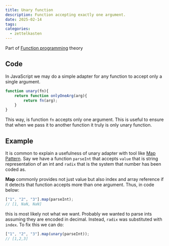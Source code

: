 ```yaml
---
title: Unary function
description: Function accepting exactly one argument.
date: 2025-02-14
tags: 
categories:
  - zettelkasten
---
```


Part of [Function programming](Function%20programming) theory 

## Code

In JavaScript we may do a simple adapter for any function to accept only a single argument.

```js
function unary(fn){
	return function onlyOneArg(arg){
		return fn(arg);
	}
}
```

This way, is function `fn` accepts only one argument. This is useful to ensure that when we pass it to another function it truly is only unary function.

## Example

It is common to explain a usefulness of unary adapter with tool like [Map Pattern](Map%20Pattern.md). Say we have a function `parseInt` that accepts `value` that is string representation of an int and `radix` that is the system that number has been coded as.

**Map** commonly provides not just value but also index and array reference if it detects that function accepts more than one argument. Thus, in code below:

```js
["1", "2", "3"].map(parseInt);
// [1, NaN, NaN]
```

this is most likely not what we want. Probably we wanted to parse ints assuming they are encoded in decimal. Instead, `radix` was substituted with `index`. To fix this we can do:

```js
["1", "2", "3"].map(unary(parseInt));
// [1,2,3]
```
